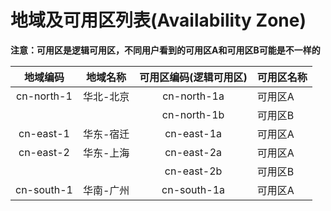 # 地域及可用区列表(Availability Zone)

**注意：可用区是逻辑可用区，不同用户看到的可用区A和可用区B可能是不一样的**

|  地域编码  | 地域名称  | 可用区编码(逻辑可用区) | 可用区名称 |
| :--------: | :-------: | :--------------------: | ---------- |
| cn-north-1 | 华北-北京 |      cn-north-1a       | 可用区A    |
|            |           |      cn-north-1b       | 可用区B    |
| cn-east-1  | 华东-宿迁 |       cn-east-1a       | 可用区A    |
| cn-east-2  | 华东-上海 |       cn-east-2a       | 可用区A    |
|            |           |       cn-east-2b       | 可用区B    |
| cn-south-1 | 华南-广州 |      cn-south-1a       | 可用区A    |

